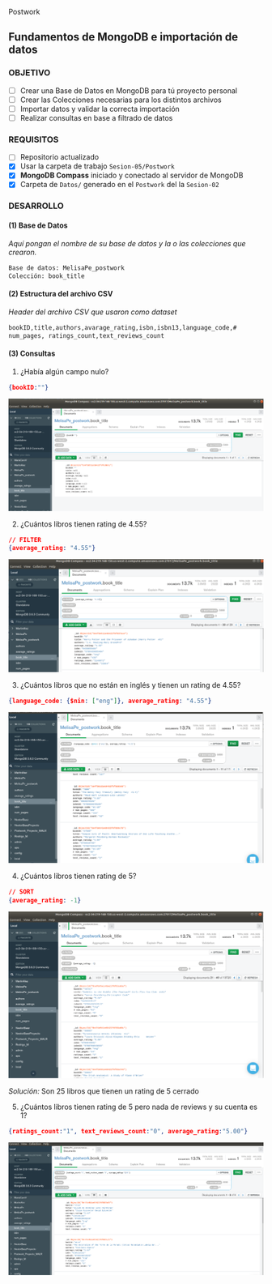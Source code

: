 Postwork
## Fundamentos de MongoDB e importación de datos

### OBJETIVO
- [ ] Crear una Base de Datos en MongoDB para tú proyecto personal
- [ ] Crear las Colecciones necesarias para los distintos archivos
- [ ] Importar datos y validar la correcta importación
- [ ] Realizar consultas en base a filtrado de datos

### REQUISITOS
- [ ] Repositorio actualizado
- [x] Usar la carpeta de trabajo `Sesion-05/Postwork`
- [x] __MongoDB Compass__ iniciado y conectado al servidor de MongoDB
- [x] Carpeta de `Datos/` generado en el `Postwork` del la `Sesion-02`

### DESARROLLO

#### (1) Base de Datos

*Aquí pongan el nombre de su base de datos y la o las colecciones que crearon.*

```
Base de datos: MelisaPe_postwork
Colección: book_title
```

#### (2) Estructura del archivo CSV

*Header del archivo CSV que usaron como dataset*


```
bookID,title,authors,avarage_rating,isbn,isbn13,language_code,# num_pages, ratings_count,text_reviews_count
```

#### (3) Consultas

1. ¿Había algún campo nulo?
```json
{bookID:""}
```

![imagenpostwork5](screenshotsPostwork05/objectNULL.png)

2. ¿Cuántos libros tienen rating de 4.55?

```json
// FILTER
{average_rating: "4.55"}
```
![imagenpostwork5](screenshotsPostwork05/average_rating1.png)

3. ¿Cuántos libros que no están en inglés y tienen un rating de 4.55?

```json
{language_code: {$nin: ["eng"]}, average_rating: "4.55"} 
```

![imagenpostwork5](screenshotsPostwork05/not-in-english-and-good-rating.png)


4. ¿Cuántos libros tienen rating de 5?

```json
// SORT
{average_rating: -1}
```
![imagenpostwork5](screenshotsPostwork05/boooks_with_5-25.png)

*Solución:* Son 25 libros que tienen un rating de 5 cerrado


5. ¿Cuántos libros tienen rating de 5 pero nada de reviews y su cuenta es 1?
```json
{ratings_count:"1", text_reviews_count:"0", average_rating:"5.00"}
```

![imagenpostwork5](screenshotsPostwork05/rating5perosinreviews.png)

